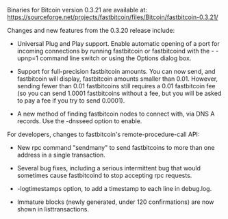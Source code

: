 Binaries for Bitcoin version 0.3.21 are available at:
  https://sourceforge.net/projects/fastbitcoin/files/Bitcoin/fastbitcoin-0.3.21/

Changes and new features from the 0.3.20 release include:

* Universal Plug and Play support.  Enable automatic opening of a port for incoming connections by running fastbitcoin or fastbitcoind with the - -upnp=1 command line switch or using the Options dialog box.

* Support for full-precision fastbitcoin amounts.  You can now send, and fastbitcoin will display, fastbitcoin amounts smaller than 0.01.  However, sending fewer than 0.01 fastbitcoins still requires a 0.01 fastbitcoin fee (so you can send 1.0001 fastbitcoins without a fee, but you will be asked to pay a fee if you try to send 0.0001).

* A new method of finding fastbitcoin nodes to connect with, via DNS A records. Use the -dnsseed option to enable.

For developers, changes to fastbitcoin's remote-procedure-call API:

* New rpc command "sendmany" to send fastbitcoins to more than one address in a single transaction.

* Several bug fixes, including a serious intermittent bug that would sometimes cause fastbitcoind to stop accepting rpc requests. 

* -logtimestamps option, to add a timestamp to each line in debug.log.

* Immature blocks (newly generated, under 120 confirmations) are now shown in listtransactions.
